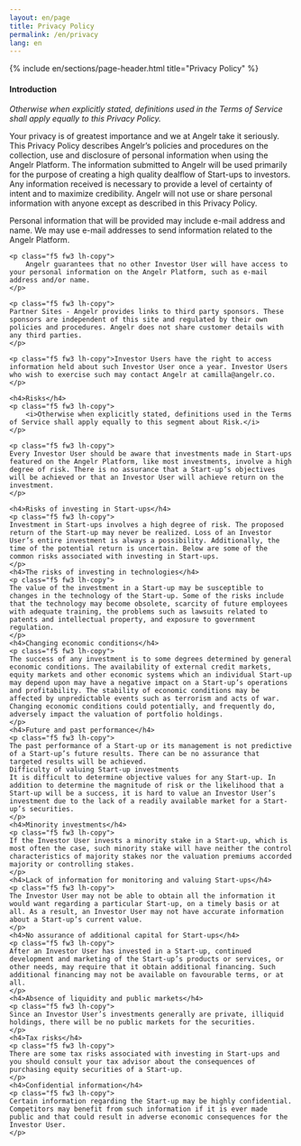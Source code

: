 ```yaml
---
layout: en/page
title: Privacy Policy
permalink: /en/privacy
lang: en
---
```

{% include en/sections/page-header.html title="Privacy Policy" %}
<section class="bg-white cf dark-gray pa4 pt3-ns pb5-ns ph5-ns">
  <div class="fl w-100 mt5-ns">
    <h4>Introduction</h4>
    <p class="f5 fw3 lh-copy">
        <i>Otherwise when explicitly stated, definitions used in the Terms of Service shall apply equally to this Privacy Policy.</i>
    </p>
    <p class="f5 fw3 lh-copy">
    Your privacy is of greatest importance and we at Angelr take it seriously. This Privacy Policy describes Angelr’s policies and procedures on the collection, use and disclosure of personal information when using the Angelr Platform. The information submitted to Angelr will be used primarily for the purpose of creating a high quality dealflow of Start-ups to investors. Any information received is necessary to provide a level of certainty of intent and to maximize credibility. Angelr will not use or share personal information with anyone except as described in this Privacy Policy.</p>
    <p class="f5 fw3 lh-copy">
    Personal information that will be provided may include e-mail address and name. We may use e-mail addresses to send information related to the Angelr Platform.</p>

    <p class="f5 fw3 lh-copy">
        Angelr guarantees that no other Investor User will have access to your personal information on the Angelr Platform, such as e-mail address and/or name.
    </p>

    <p class="f5 fw3 lh-copy">
    Partner Sites - Angelr provides links to third party sponsors. These sponsors are independent of this site and regulated by their own policies and procedures. Angelr does not share customer details with any third parties.
    </p>

    <p class="f5 fw3 lh-copy">Investor Users have the right to access information held about such Investor User once a year. Investor Users who wish to exercise such may contact Angelr at camilla@angelr.co.
    </p>
     
    <h4>Risks</h4>
    <p class="f5 fw3 lh-copy">
        <i>Otherwise when explicitly stated, definitions used in the Terms of Service shall apply equally to this segment about Risk.</i>
    </p>

    <p class="f5 fw3 lh-copy">
    Every Investor User should be aware that investments made in Start-ups featured on the Angelr Platform, like most investments, involve a high degree of risk. There is no assurance that a Start-up’s objectives will be achieved or that an Investor User will achieve return on the investment.
    </p>

    <h4>Risks of investing in Start-ups</h4>
    <p class="f5 fw3 lh-copy">
    Investment in Start-ups involves a high degree of risk. The proposed return of the Start-up may never be realized. Loss of an Investor User’s entire investment is always a possibility. Additionally, the time of the potential return is uncertain. Below are some of the common risks associated with investing in Start-ups.
    </p>
    <h4>The risks of investing in technologies</h4>
    <p class="f5 fw3 lh-copy">
    The value of the investment in a Start-up may be susceptible to changes in the technology of the Start-up. Some of the risks include that the technology may become obsolete, scarcity of future employees with adequate training, the problems such as lawsuits related to patents and intellectual property, and exposure to government regulation.
    </p>
    <h4>Changing economic conditions</h4>
    <p class="f5 fw3 lh-copy">
    The success of any investment is to some degrees determined by general economic conditions. The availability of external credit markets, equity markets and other economic systems which an individual Start-up may depend upon may have a negative impact on a Start-up’s operations and profitability. The stability of economic conditions may be affected by unpredictable events such as terrorism and acts of war. Changing economic conditions could potentially, and frequently do, adversely impact the valuation of portfolio holdings.
    </p>
    <h4>Future and past performance</h4>
    <p class="f5 fw3 lh-copy">
    The past performance of a Start-up or its management is not predictive of a Start-up’s future results. There can be no assurance that targeted results will be achieved.
    Difficulty of valuing Start-up investments
    It is difficult to determine objective values for any Start-up. In addition to determine the magnitude of risk or the likelihood that a Start-up will be a success, it is hard to value an Investor User’s investment due to the lack of a readily available market for a Start-up’s securities.
    </p>
    <h4>Minority investments</h4>
    <p class="f5 fw3 lh-copy">
    If the Investor User invests a minority stake in a Start-up, which is most often the case, such minority stake will have neither the control characteristics of majority stakes nor the valuation premiums accorded majority or controlling stakes.
    </p>
    <h4>Lack of information for monitoring and valuing Start-ups</h4>
    <p class="f5 fw3 lh-copy">
    The Investor User may not be able to obtain all the information it would want regarding a particular Start-up, on a timely basis or at all. As a result, an Investor User may not have accurate information about a Start-up’s current value.
    </p>
    <h4>No assurance of additional capital for Start-ups</h4>
    <p class="f5 fw3 lh-copy">
    After an Investor User has invested in a Start-up, continued development and marketing of the Start-up’s products or services, or other needs, may require that it obtain additional financing. Such additional financing may not be available on favourable terms, or at all.
    </p>
    <h4>Absence of liquidity and public markets</h4>
    <p class="f5 fw3 lh-copy">
    Since an Investor User’s investments generally are private, illiquid holdings, there will be no public markets for the securities.
    </p>
    <h4>Tax risks</h4>
    <p class="f5 fw3 lh-copy">
    There are some tax risks associated with investing in Start-ups and you should consult your tax advisor about the consequences of purchasing equity securities of a Start-up.
    </p>
    <h4>Confidential information</h4>
    <p class="f5 fw3 lh-copy">
    Certain information regarding the Start-up may be highly confidential. Competitors may benefit from such information if it is ever made public and that could result in adverse economic consequences for the Investor User.
    </p>
  </div>
</section>